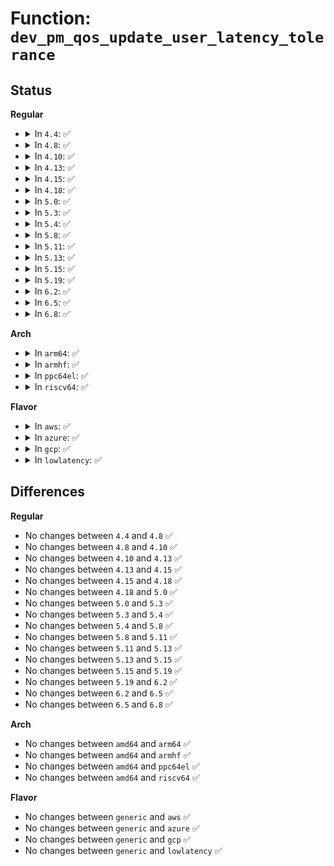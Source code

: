 # Function: <code>dev_pm_qos_update_user_latency_tolerance</code>

## Status
<b>Regular</b>
<ul>
<li>
<details>
<summary>In <code>4.4</code>: ✅</summary>

```c
int dev_pm_qos_update_user_latency_tolerance(struct device *dev, s32 val);
```

**Collision:** Unique Global

**Inline:** No

**Transformation:** False

**Instances:**

```
In drivers/base/power/qos.c (ffffffff81555bf0)
Location: drivers/base/power/qos.c:848
Inline: False
Direct callers:
  - drivers/base/power/sysfs.c:pm_qos_latency_tolerance_store
  - drivers/base/power/qos.c:dev_pm_qos_hide_latency_tolerance
```
**Symbols:**

```
ffffffff81555bf0-ffffffff81555cdb: dev_pm_qos_update_user_latency_tolerance (STB_GLOBAL)
```
</details>
</li>
<li>
<details>
<summary>In <code>4.8</code>: ✅</summary>

```c
int dev_pm_qos_update_user_latency_tolerance(struct device *dev, s32 val);
```

**Collision:** Unique Global

**Inline:** No

**Transformation:** False

**Instances:**

```
In drivers/base/power/qos.c (ffffffff815a7c40)
Location: drivers/base/power/qos.c:848
Inline: False
Direct callers:
  - drivers/base/power/sysfs.c:pm_qos_latency_tolerance_store
  - drivers/base/power/qos.c:dev_pm_qos_hide_latency_tolerance
```
**Symbols:**

```
ffffffff815a7c40-ffffffff815a7d2b: dev_pm_qos_update_user_latency_tolerance (STB_GLOBAL)
```
</details>
</li>
<li>
<details>
<summary>In <code>4.10</code>: ✅</summary>

```c
int dev_pm_qos_update_user_latency_tolerance(struct device *dev, s32 val);
```

**Collision:** Unique Global

**Inline:** No

**Transformation:** False

**Instances:**

```
In drivers/base/power/qos.c (ffffffff815d5fb0)
Location: drivers/base/power/qos.c:848
Inline: False
Direct callers:
  - drivers/base/power/sysfs.c:pm_qos_latency_tolerance_store
  - drivers/base/power/qos.c:dev_pm_qos_hide_latency_tolerance
```
**Symbols:**

```
ffffffff815d5fb0-ffffffff815d60a2: dev_pm_qos_update_user_latency_tolerance (STB_GLOBAL)
```
</details>
</li>
<li>
<details>
<summary>In <code>4.13</code>: ✅</summary>

```c
int dev_pm_qos_update_user_latency_tolerance(struct device *dev, s32 val);
```

**Collision:** Unique Global

**Inline:** No

**Transformation:** False

**Instances:**

```
In drivers/base/power/qos.c (ffffffff815ea9d0)
Location: drivers/base/power/qos.c:805
Inline: False
Direct callers:
  - drivers/base/power/sysfs.c:pm_qos_latency_tolerance_store
  - drivers/base/power/qos.c:dev_pm_qos_hide_latency_tolerance
```
**Symbols:**

```
ffffffff815ea9d0-ffffffff815eaabc: dev_pm_qos_update_user_latency_tolerance (STB_GLOBAL)
```
</details>
</li>
<li>
<details>
<summary>In <code>4.15</code>: ✅</summary>

```c
int dev_pm_qos_update_user_latency_tolerance(struct device *dev, s32 val);
```

**Collision:** Unique Global

**Inline:** No

**Transformation:** False

**Instances:**

```
In drivers/base/power/qos.c (ffffffff81651d80)
Location: drivers/base/power/qos.c:808
Inline: False
Direct callers:
  - drivers/base/power/sysfs.c:pm_qos_latency_tolerance_store
  - drivers/base/power/qos.c:dev_pm_qos_hide_latency_tolerance
```
**Symbols:**

```
ffffffff81651d80-ffffffff81651e6c: dev_pm_qos_update_user_latency_tolerance (STB_GLOBAL)
```
</details>
</li>
<li>
<details>
<summary>In <code>4.18</code>: ✅</summary>

```c
int dev_pm_qos_update_user_latency_tolerance(struct device *dev, s32 val);
```

**Collision:** Unique Global

**Inline:** No

**Transformation:** False

**Instances:**

```
In drivers/base/power/qos.c (ffffffff8168d660)
Location: drivers/base/power/qos.c:808
Inline: False
Direct callers:
  - drivers/base/power/sysfs.c:pm_qos_latency_tolerance_us_store
  - drivers/base/power/qos.c:dev_pm_qos_hide_latency_tolerance
```
**Symbols:**

```
ffffffff8168d660-ffffffff8168d749: dev_pm_qos_update_user_latency_tolerance (STB_GLOBAL)
```
</details>
</li>
<li>
<details>
<summary>In <code>5.0</code>: ✅</summary>

```c
int dev_pm_qos_update_user_latency_tolerance(struct device *dev, s32 val);
```

**Collision:** Unique Global

**Inline:** No

**Transformation:** False

**Instances:**

```
In drivers/base/power/qos.c (ffffffff816ad8b0)
Location: drivers/base/power/qos.c:808
Inline: False
Direct callers:
  - drivers/base/power/sysfs.c:pm_qos_latency_tolerance_us_store
  - drivers/base/power/qos.c:dev_pm_qos_hide_latency_tolerance
```
**Symbols:**

```
ffffffff816ad8b0-ffffffff816ad999: dev_pm_qos_update_user_latency_tolerance (STB_GLOBAL)
```
</details>
</li>
<li>
<details>
<summary>In <code>5.3</code>: ✅</summary>

```c
int dev_pm_qos_update_user_latency_tolerance(struct device *dev, s32 val);
```

**Collision:** Unique Global

**Inline:** No

**Transformation:** False

**Instances:**

```
In drivers/base/power/qos.c (ffffffff816e7420)
Location: drivers/base/power/qos.c:909
Inline: False
Direct callers:
  - drivers/base/power/sysfs.c:pm_qos_latency_tolerance_us_store
  - drivers/base/power/qos.c:dev_pm_qos_hide_latency_tolerance
```
**Symbols:**

```
ffffffff816e7420-ffffffff816e7514: dev_pm_qos_update_user_latency_tolerance (STB_GLOBAL)
```
</details>
</li>
<li>
<details>
<summary>In <code>5.4</code>: ✅</summary>

```c
int dev_pm_qos_update_user_latency_tolerance(struct device *dev, s32 val);
```

**Collision:** Unique Global

**Inline:** No

**Transformation:** False

**Instances:**

```
In drivers/base/power/qos.c (ffffffff8170b810)
Location: drivers/base/power/qos.c:843
Inline: False
Direct callers:
  - drivers/base/power/sysfs.c:pm_qos_latency_tolerance_us_store
  - drivers/base/power/qos.c:dev_pm_qos_hide_latency_tolerance
```
**Symbols:**

```
ffffffff8170b810-ffffffff8170b8fe: dev_pm_qos_update_user_latency_tolerance (STB_GLOBAL)
```
</details>
</li>
<li>
<details>
<summary>In <code>5.8</code>: ✅</summary>

```c
int dev_pm_qos_update_user_latency_tolerance(struct device *dev, s32 val);
```

**Collision:** Unique Global

**Inline:** No

**Transformation:** False

**Instances:**

```
In drivers/base/power/qos.c (ffffffff817c65e0)
Location: drivers/base/power/qos.c:904
Inline: False
Direct callers:
  - drivers/base/power/sysfs.c:pm_qos_latency_tolerance_us_store
  - drivers/base/power/qos.c:dev_pm_qos_hide_latency_tolerance
```
**Symbols:**

```
ffffffff817c65e0-ffffffff817c66e1: dev_pm_qos_update_user_latency_tolerance (STB_GLOBAL)
```
</details>
</li>
<li>
<details>
<summary>In <code>5.11</code>: ✅</summary>

```c
int dev_pm_qos_update_user_latency_tolerance(struct device *dev, s32 val);
```

**Collision:** Unique Global

**Inline:** No

**Transformation:** False

**Instances:**

```
In drivers/base/power/qos.c (ffffffff817db060)
Location: drivers/base/power/qos.c:904
Inline: False
Direct callers:
  - drivers/base/power/sysfs.c:pm_qos_latency_tolerance_us_store
  - drivers/base/power/qos.c:dev_pm_qos_hide_latency_tolerance
```
**Symbols:**

```
ffffffff817db060-ffffffff817db161: dev_pm_qos_update_user_latency_tolerance (STB_GLOBAL)
```
</details>
</li>
<li>
<details>
<summary>In <code>5.13</code>: ✅</summary>

```c
int dev_pm_qos_update_user_latency_tolerance(struct device *dev, s32 val);
```

**Collision:** Unique Global

**Inline:** No

**Transformation:** False

**Instances:**

```
In drivers/base/power/qos.c (ffffffff817bf3b0)
Location: drivers/base/power/qos.c:904
Inline: False
Direct callers:
  - drivers/base/power/sysfs.c:pm_qos_latency_tolerance_us_store
  - drivers/base/power/qos.c:dev_pm_qos_hide_latency_tolerance
```
**Symbols:**

```
ffffffff817bf3b0-ffffffff817bf4b1: dev_pm_qos_update_user_latency_tolerance (STB_GLOBAL)
```
</details>
</li>
<li>
<details>
<summary>In <code>5.15</code>: ✅</summary>

```c
int dev_pm_qos_update_user_latency_tolerance(struct device *dev, s32 val);
```

**Collision:** Unique Global

**Inline:** No

**Transformation:** False

**Instances:**

```
In drivers/base/power/qos.c (ffffffff81849720)
Location: drivers/base/power/qos.c:904
Inline: False
Direct callers:
  - drivers/base/power/sysfs.c:pm_qos_latency_tolerance_us_store
  - drivers/base/power/qos.c:dev_pm_qos_hide_latency_tolerance
```
**Symbols:**

```
ffffffff81849720-ffffffff81849821: dev_pm_qos_update_user_latency_tolerance (STB_GLOBAL)
```
</details>
</li>
<li>
<details>
<summary>In <code>5.19</code>: ✅</summary>

```c
int dev_pm_qos_update_user_latency_tolerance(struct device *dev, s32 val);
```

**Collision:** Unique Global

**Inline:** No

**Transformation:** False

**Instances:**

```
In drivers/base/power/qos.c (ffffffff8198e750)
Location: drivers/base/power/qos.c:904
Inline: False
Direct callers:
  - drivers/base/power/sysfs.c:pm_qos_latency_tolerance_us_store
  - drivers/base/power/qos.c:dev_pm_qos_hide_latency_tolerance
```
**Symbols:**

```
ffffffff8198e750-ffffffff8198e854: dev_pm_qos_update_user_latency_tolerance (STB_GLOBAL)
```
</details>
</li>
<li>
<details>
<summary>In <code>6.2</code>: ✅</summary>

```c
int dev_pm_qos_update_user_latency_tolerance(struct device *dev, s32 val);
```

**Collision:** Unique Global

**Inline:** No

**Transformation:** False

**Instances:**

```
In drivers/base/power/qos.c (ffffffff81afe760)
Location: drivers/base/power/qos.c:904
Inline: False
Direct callers:
  - drivers/base/power/sysfs.c:pm_qos_latency_tolerance_us_store
  - drivers/base/power/qos.c:dev_pm_qos_hide_latency_tolerance
```
**Symbols:**

```
ffffffff81afe760-ffffffff81afe864: dev_pm_qos_update_user_latency_tolerance (STB_GLOBAL)
```
</details>
</li>
<li>
<details>
<summary>In <code>6.5</code>: ✅</summary>

```c
int dev_pm_qos_update_user_latency_tolerance(struct device *dev, s32 val);
```

**Collision:** Unique Global

**Inline:** No

**Transformation:** False

**Instances:**

```
In drivers/base/power/qos.c (ffffffff81b4cb20)
Location: drivers/base/power/qos.c:904
Inline: False
Direct callers:
  - drivers/base/power/sysfs.c:pm_qos_latency_tolerance_us_store
  - drivers/base/power/qos.c:dev_pm_qos_hide_latency_tolerance
```
**Symbols:**

```
ffffffff81b4cb20-ffffffff81b4cc24: dev_pm_qos_update_user_latency_tolerance (STB_GLOBAL)
```
</details>
</li>
<li>
<details>
<summary>In <code>6.8</code>: ✅</summary>

```c
int dev_pm_qos_update_user_latency_tolerance(struct device *dev, s32 val);
```

**Collision:** Unique Global

**Inline:** No

**Transformation:** False

**Instances:**

```
In drivers/base/power/qos.c (ffffffff81ba4ff0)
Location: drivers/base/power/qos.c:904
Inline: False
Direct callers:
  - drivers/base/power/sysfs.c:pm_qos_latency_tolerance_us_store
  - drivers/base/power/qos.c:dev_pm_qos_hide_latency_tolerance
```
**Symbols:**

```
ffffffff81ba4ff0-ffffffff81ba5127: dev_pm_qos_update_user_latency_tolerance (STB_GLOBAL)
```
</details>
</li>
</ul>
<b>Arch</b>
<ul>
<li>
<details>
<summary>In <code>arm64</code>: ✅</summary>

```c
int dev_pm_qos_update_user_latency_tolerance(struct device *dev, s32 val);
```

**Collision:** Unique Global

**Inline:** No

**Transformation:** False

**Instances:**

```
In drivers/base/power/qos.c (ffff8000108fa358)
Location: drivers/base/power/qos.c:843
Inline: False
Direct callers:
  - drivers/base/power/sysfs.c:pm_qos_latency_tolerance_us_store
  - drivers/base/power/qos.c:dev_pm_qos_hide_latency_tolerance
```
**Symbols:**

```
ffff8000108fa358-ffff8000108fa494: dev_pm_qos_update_user_latency_tolerance (STB_GLOBAL)
```
</details>
</li>
<li>
<details>
<summary>In <code>armhf</code>: ✅</summary>

```c
int dev_pm_qos_update_user_latency_tolerance(struct device *dev, s32 val);
```

**Collision:** Unique Global

**Inline:** No

**Transformation:** False

**Instances:**

```
In drivers/base/power/qos.c (c09e57c0)
Location: drivers/base/power/qos.c:843
Inline: False
Direct callers:
  - drivers/base/power/sysfs.c:pm_qos_latency_tolerance_us_store
  - drivers/base/power/qos.c:dev_pm_qos_hide_latency_tolerance
```
**Symbols:**

```
c09e57c0-c09e58b8: dev_pm_qos_update_user_latency_tolerance (STB_GLOBAL)
```
</details>
</li>
<li>
<details>
<summary>In <code>ppc64el</code>: ✅</summary>

```c
int dev_pm_qos_update_user_latency_tolerance(struct device *dev, s32 val);
```

**Collision:** Unique Global

**Inline:** No

**Transformation:** False

**Instances:**

```
In drivers/base/power/qos.c (c000000000996780)
Location: drivers/base/power/qos.c:843
Inline: False
Direct callers:
  - drivers/base/power/sysfs.c:pm_qos_latency_tolerance_us_store
  - drivers/base/power/qos.c:dev_pm_qos_hide_latency_tolerance
```
**Symbols:**

```
c000000000996780-c000000000996960: dev_pm_qos_update_user_latency_tolerance (STB_GLOBAL)
```
</details>
</li>
<li>
<details>
<summary>In <code>riscv64</code>: ✅</summary>

```c
int dev_pm_qos_update_user_latency_tolerance(struct device *dev, s32 val);
```

**Collision:** Unique Global

**Inline:** No

**Transformation:** False

**Instances:**

```
In drivers/base/power/qos.c (ffffffe000589b3e)
Location: drivers/base/power/qos.c:843
Inline: False
Direct callers:
  - drivers/base/power/sysfs.c:pm_qos_latency_tolerance_us_store
  - drivers/base/power/qos.c:dev_pm_qos_hide_latency_tolerance
```
**Symbols:**

```
ffffffe000589b3e-ffffffe000589c1c: dev_pm_qos_update_user_latency_tolerance (STB_GLOBAL)
```
</details>
</li>
</ul>
<b>Flavor</b>
<ul>
<li>
<details>
<summary>In <code>aws</code>: ✅</summary>

```c
int dev_pm_qos_update_user_latency_tolerance(struct device *dev, s32 val);
```

**Collision:** Unique Global

**Inline:** No

**Transformation:** False

**Instances:**

```
In drivers/base/power/qos.c (ffffffff816d0f60)
Location: drivers/base/power/qos.c:843
Inline: False
Direct callers:
  - drivers/base/power/sysfs.c:pm_qos_latency_tolerance_us_store
  - drivers/base/power/qos.c:dev_pm_qos_hide_latency_tolerance
  - drivers/nvme/host/core.c:nvme_init_ctrl
```
**Symbols:**

```
ffffffff816d0f60-ffffffff816d104e: dev_pm_qos_update_user_latency_tolerance (STB_GLOBAL)
```
</details>
</li>
<li>
<details>
<summary>In <code>azure</code>: ✅</summary>

```c
int dev_pm_qos_update_user_latency_tolerance(struct device *dev, s32 val);
```

**Collision:** Unique Global

**Inline:** No

**Transformation:** False

**Instances:**

```
In drivers/base/power/qos.c (ffffffff816ac280)
Location: drivers/base/power/qos.c:843
Inline: False
Direct callers:
  - drivers/base/power/sysfs.c:pm_qos_latency_tolerance_us_store
  - drivers/base/power/qos.c:dev_pm_qos_hide_latency_tolerance
  - drivers/nvme/host/core.c:nvme_init_ctrl
```
**Symbols:**

```
ffffffff816ac280-ffffffff816ac36e: dev_pm_qos_update_user_latency_tolerance (STB_GLOBAL)
```
</details>
</li>
<li>
<details>
<summary>In <code>gcp</code>: ✅</summary>

```c
int dev_pm_qos_update_user_latency_tolerance(struct device *dev, s32 val);
```

**Collision:** Unique Global

**Inline:** No

**Transformation:** False

**Instances:**

```
In drivers/base/power/qos.c (ffffffff816ff4d0)
Location: drivers/base/power/qos.c:843
Inline: False
Direct callers:
  - drivers/base/power/sysfs.c:pm_qos_latency_tolerance_us_store
  - drivers/base/power/qos.c:dev_pm_qos_hide_latency_tolerance
```
**Symbols:**

```
ffffffff816ff4d0-ffffffff816ff5be: dev_pm_qos_update_user_latency_tolerance (STB_GLOBAL)
```
</details>
</li>
<li>
<details>
<summary>In <code>lowlatency</code>: ✅</summary>

```c
int dev_pm_qos_update_user_latency_tolerance(struct device *dev, s32 val);
```

**Collision:** Unique Global

**Inline:** No

**Transformation:** False

**Instances:**

```
In drivers/base/power/qos.c (ffffffff81719ae0)
Location: drivers/base/power/qos.c:843
Inline: False
Direct callers:
  - drivers/base/power/sysfs.c:pm_qos_latency_tolerance_us_store
  - drivers/base/power/qos.c:dev_pm_qos_hide_latency_tolerance
```
**Symbols:**

```
ffffffff81719ae0-ffffffff81719bce: dev_pm_qos_update_user_latency_tolerance (STB_GLOBAL)
```
</details>
</li>
</ul>

## Differences
<b>Regular</b>
<ul>
<li>
No changes between <code>4.4</code> and <code>4.8</code> ✅
</li>
<li>
No changes between <code>4.8</code> and <code>4.10</code> ✅
</li>
<li>
No changes between <code>4.10</code> and <code>4.13</code> ✅
</li>
<li>
No changes between <code>4.13</code> and <code>4.15</code> ✅
</li>
<li>
No changes between <code>4.15</code> and <code>4.18</code> ✅
</li>
<li>
No changes between <code>4.18</code> and <code>5.0</code> ✅
</li>
<li>
No changes between <code>5.0</code> and <code>5.3</code> ✅
</li>
<li>
No changes between <code>5.3</code> and <code>5.4</code> ✅
</li>
<li>
No changes between <code>5.4</code> and <code>5.8</code> ✅
</li>
<li>
No changes between <code>5.8</code> and <code>5.11</code> ✅
</li>
<li>
No changes between <code>5.11</code> and <code>5.13</code> ✅
</li>
<li>
No changes between <code>5.13</code> and <code>5.15</code> ✅
</li>
<li>
No changes between <code>5.15</code> and <code>5.19</code> ✅
</li>
<li>
No changes between <code>5.19</code> and <code>6.2</code> ✅
</li>
<li>
No changes between <code>6.2</code> and <code>6.5</code> ✅
</li>
<li>
No changes between <code>6.5</code> and <code>6.8</code> ✅
</li>
</ul>
<b>Arch</b>
<ul>
<li>
No changes between <code>amd64</code> and <code>arm64</code> ✅
</li>
<li>
No changes between <code>amd64</code> and <code>armhf</code> ✅
</li>
<li>
No changes between <code>amd64</code> and <code>ppc64el</code> ✅
</li>
<li>
No changes between <code>amd64</code> and <code>riscv64</code> ✅
</li>
</ul>
<b>Flavor</b>
<ul>
<li>
No changes between <code>generic</code> and <code>aws</code> ✅
</li>
<li>
No changes between <code>generic</code> and <code>azure</code> ✅
</li>
<li>
No changes between <code>generic</code> and <code>gcp</code> ✅
</li>
<li>
No changes between <code>generic</code> and <code>lowlatency</code> ✅
</li>
</ul>

